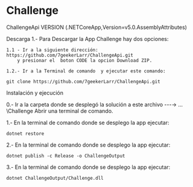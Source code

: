 # Challenge
ChallengeApi VERSION (.NETCoreApp,Version=v5.0.AssemblyAttributes)

Descarga
1.- Para Descargar la App Challenge hay dos opciones:

	1.1 - Ir a la siguiente dirección: https://github.com/7geekerLarr/ChallengeApi.git      
		y presionar el 	boton CODE la opcion Download ZIP.

	1.2.- Ir a la Terminal de comando  y ejecutar este comando: 

	git clone https://github.com/7geekerLarr/ChallengeApi.git



Instalación y ejecución

0.- Ir a la carpeta donde se desplegó la solución a este 
archivo  ---→  … \Challenge Abrir una terminal de comando.



1.- En la terminal de comando donde se desplego la app ejecutar:

	dotnet restore 

2.- En la terminal de comando donde se desplego la app ejecutar:


	dotnet publish -c Release -o ChallengeOutput

3.- En la terminal de comando donde se desplego la app ejecutar:

	dotnet ChallengeOutput/Challenge.dll
	

